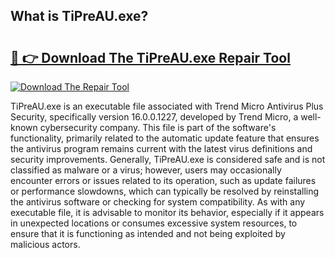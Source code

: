 ## What is TiPreAU.exe? 

# <h2><a href="https://exedetect.com/download.php?TiPreAU.exe">🔗 👉 Download The TiPreAU.exe Repair Tool</a></h2>

[![Download The Repair Tool](https://exedetect.com/download-button.jpg)](https://exedetect.com/download.php?TiPreAU.exe)

TiPreAU.exe is an executable file associated with Trend Micro Antivirus Plus Security, specifically version 16.0.0.1227, developed by Trend Micro, a well-known cybersecurity company. This file is part of the software's functionality, primarily related to the automatic update feature that ensures the antivirus program remains current with the latest virus definitions and security improvements. Generally, TiPreAU.exe is considered safe and is not classified as malware or a virus; however, users may occasionally encounter errors or issues related to its operation, such as update failures or performance slowdowns, which can typically be resolved by reinstalling the antivirus software or checking for system compatibility. As with any executable file, it is advisable to monitor its behavior, especially if it appears in unexpected locations or consumes excessive system resources, to ensure that it is functioning as intended and not being exploited by malicious actors.